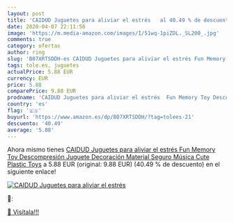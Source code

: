 ```yaml
---
layout: post
title: 'CAIDUD Juguetes para aliviar el estrés   al 40.49 % de descuento'
date: 2020-04-07 22:11:58
image: 'https://m.media-amazon.com/images/I/51wq-1piZDL._SL200_.jpg'
comments: true
category: ofertas
author: ring
slug: 'B07XRTSDDH-es CAIDUD Juguetes para aliviar el estrés Fun Memory Toy...'
tags: tole.es, juguetes
actualPrice: 5.88 EUR
currency: EUR
price: 5.88
comparePrice: 9.88 EUR
prodname: 'CAIDUD Juguetes para aliviar el estrés  Fun Memory Toy Descompresión Juguete Decoración Material Seguro Música Cute Plastic Toys'
country: 'es'
flag: '🇪🇸'
buyurl: 'https://www.amazon.es/dp/B07XRTSDDH/?tag=tolees-21'
descuento: '40.49'
average: '5.88'
---
```


Ahora mismo tienes [CAIDUD Juguetes para aliviar el estrés  Fun Memory Toy Descompresión Juguete Decoración Material Seguro Música Cute Plastic Toys](https://www.amazon.es/dp/B07XRTSDDH/?tag=tolees-21) a 5.88 EUR (original: 9.88 EUR) (40.49 %  de descuento) en el siguiente enlace!

[![CAIDUD Juguetes para aliviar el estrés  ](https://m.media-amazon.com/images/I/51wq-1piZDL._SL200_.jpg)](https://www.amazon.es/dp/B07XRTSDDH/?tag=tolees-21)

🔎:


[🛒 Visítala!!!](https://www.amazon.es/dp/B07XRTSDDH/?tag=tolees-21)

